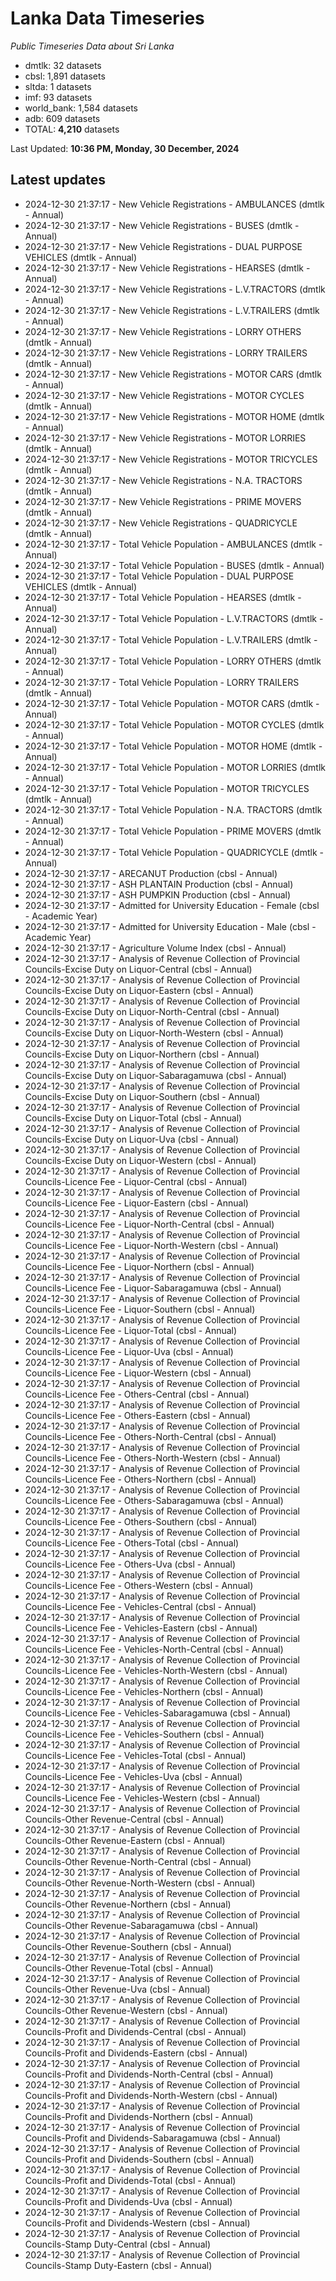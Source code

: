 # Lanka Data Timeseries
*Public Timeseries Data about Sri Lanka*

* dmtlk: 32 datasets
* cbsl: 1,891 datasets
* sltda: 1 datasets
* imf: 93 datasets
* world_bank: 1,584 datasets
* adb: 609 datasets
* TOTAL: **4,210** datasets

Last Updated: **10:36 PM, Monday, 30 December, 2024**

## Latest updates

* 2024-12-30 21:37:17 - New Vehicle Registrations - AMBULANCES (dmtlk - Annual)
* 2024-12-30 21:37:17 - New Vehicle Registrations - BUSES (dmtlk - Annual)
* 2024-12-30 21:37:17 - New Vehicle Registrations - DUAL PURPOSE VEHICLES (dmtlk - Annual)
* 2024-12-30 21:37:17 - New Vehicle Registrations - HEARSES (dmtlk - Annual)
* 2024-12-30 21:37:17 - New Vehicle Registrations - L.V.TRACTORS (dmtlk - Annual)
* 2024-12-30 21:37:17 - New Vehicle Registrations - L.V.TRAILERS (dmtlk - Annual)
* 2024-12-30 21:37:17 - New Vehicle Registrations - LORRY OTHERS (dmtlk - Annual)
* 2024-12-30 21:37:17 - New Vehicle Registrations - LORRY TRAILERS (dmtlk - Annual)
* 2024-12-30 21:37:17 - New Vehicle Registrations - MOTOR CARS (dmtlk - Annual)
* 2024-12-30 21:37:17 - New Vehicle Registrations - MOTOR CYCLES (dmtlk - Annual)
* 2024-12-30 21:37:17 - New Vehicle Registrations - MOTOR HOME (dmtlk - Annual)
* 2024-12-30 21:37:17 - New Vehicle Registrations - MOTOR LORRIES (dmtlk - Annual)
* 2024-12-30 21:37:17 - New Vehicle Registrations - MOTOR TRICYCLES (dmtlk - Annual)
* 2024-12-30 21:37:17 - New Vehicle Registrations - N.A. TRACTORS (dmtlk - Annual)
* 2024-12-30 21:37:17 - New Vehicle Registrations - PRIME MOVERS (dmtlk - Annual)
* 2024-12-30 21:37:17 - New Vehicle Registrations - QUADRICYCLE (dmtlk - Annual)
* 2024-12-30 21:37:17 - Total Vehicle Population - AMBULANCES (dmtlk - Annual)
* 2024-12-30 21:37:17 - Total Vehicle Population - BUSES (dmtlk - Annual)
* 2024-12-30 21:37:17 - Total Vehicle Population - DUAL PURPOSE VEHICLES (dmtlk - Annual)
* 2024-12-30 21:37:17 - Total Vehicle Population - HEARSES (dmtlk - Annual)
* 2024-12-30 21:37:17 - Total Vehicle Population - L.V.TRACTORS (dmtlk - Annual)
* 2024-12-30 21:37:17 - Total Vehicle Population - L.V.TRAILERS (dmtlk - Annual)
* 2024-12-30 21:37:17 - Total Vehicle Population - LORRY OTHERS (dmtlk - Annual)
* 2024-12-30 21:37:17 - Total Vehicle Population - LORRY TRAILERS (dmtlk - Annual)
* 2024-12-30 21:37:17 - Total Vehicle Population - MOTOR CARS (dmtlk - Annual)
* 2024-12-30 21:37:17 - Total Vehicle Population - MOTOR CYCLES (dmtlk - Annual)
* 2024-12-30 21:37:17 - Total Vehicle Population - MOTOR HOME (dmtlk - Annual)
* 2024-12-30 21:37:17 - Total Vehicle Population - MOTOR LORRIES (dmtlk - Annual)
* 2024-12-30 21:37:17 - Total Vehicle Population - MOTOR TRICYCLES (dmtlk - Annual)
* 2024-12-30 21:37:17 - Total Vehicle Population - N.A. TRACTORS (dmtlk - Annual)
* 2024-12-30 21:37:17 - Total Vehicle Population - PRIME MOVERS (dmtlk - Annual)
* 2024-12-30 21:37:17 - Total Vehicle Population - QUADRICYCLE (dmtlk - Annual)
* 2024-12-30 21:37:17 - ARECANUT Production (cbsl - Annual)
* 2024-12-30 21:37:17 - ASH PLANTAIN Production (cbsl - Annual)
* 2024-12-30 21:37:17 - ASH PUMPKIN Production (cbsl - Annual)
* 2024-12-30 21:37:17 - Admitted for University Education - Female (cbsl - Academic Year)
* 2024-12-30 21:37:17 - Admitted for University Education - Male (cbsl - Academic Year)
* 2024-12-30 21:37:17 - Agriculture Volume Index (cbsl - Annual)
* 2024-12-30 21:37:17 - Analysis of Revenue Collection of Provincial Councils-Excise Duty on Liquor-Central (cbsl - Annual)
* 2024-12-30 21:37:17 - Analysis of Revenue Collection of Provincial Councils-Excise Duty on Liquor-Eastern (cbsl - Annual)
* 2024-12-30 21:37:17 - Analysis of Revenue Collection of Provincial Councils-Excise Duty on Liquor-North-Central (cbsl - Annual)
* 2024-12-30 21:37:17 - Analysis of Revenue Collection of Provincial Councils-Excise Duty on Liquor-North-Western (cbsl - Annual)
* 2024-12-30 21:37:17 - Analysis of Revenue Collection of Provincial Councils-Excise Duty on Liquor-Northern (cbsl - Annual)
* 2024-12-30 21:37:17 - Analysis of Revenue Collection of Provincial Councils-Excise Duty on Liquor-Sabaragamuwa (cbsl - Annual)
* 2024-12-30 21:37:17 - Analysis of Revenue Collection of Provincial Councils-Excise Duty on Liquor-Southern (cbsl - Annual)
* 2024-12-30 21:37:17 - Analysis of Revenue Collection of Provincial Councils-Excise Duty on Liquor-Total (cbsl - Annual)
* 2024-12-30 21:37:17 - Analysis of Revenue Collection of Provincial Councils-Excise Duty on Liquor-Uva (cbsl - Annual)
* 2024-12-30 21:37:17 - Analysis of Revenue Collection of Provincial Councils-Excise Duty on Liquor-Western (cbsl - Annual)
* 2024-12-30 21:37:17 - Analysis of Revenue Collection of Provincial Councils-Licence Fee - Liquor-Central (cbsl - Annual)
* 2024-12-30 21:37:17 - Analysis of Revenue Collection of Provincial Councils-Licence Fee - Liquor-Eastern (cbsl - Annual)
* 2024-12-30 21:37:17 - Analysis of Revenue Collection of Provincial Councils-Licence Fee - Liquor-North-Central (cbsl - Annual)
* 2024-12-30 21:37:17 - Analysis of Revenue Collection of Provincial Councils-Licence Fee - Liquor-North-Western (cbsl - Annual)
* 2024-12-30 21:37:17 - Analysis of Revenue Collection of Provincial Councils-Licence Fee - Liquor-Northern (cbsl - Annual)
* 2024-12-30 21:37:17 - Analysis of Revenue Collection of Provincial Councils-Licence Fee - Liquor-Sabaragamuwa (cbsl - Annual)
* 2024-12-30 21:37:17 - Analysis of Revenue Collection of Provincial Councils-Licence Fee - Liquor-Southern (cbsl - Annual)
* 2024-12-30 21:37:17 - Analysis of Revenue Collection of Provincial Councils-Licence Fee - Liquor-Total (cbsl - Annual)
* 2024-12-30 21:37:17 - Analysis of Revenue Collection of Provincial Councils-Licence Fee - Liquor-Uva (cbsl - Annual)
* 2024-12-30 21:37:17 - Analysis of Revenue Collection of Provincial Councils-Licence Fee - Liquor-Western (cbsl - Annual)
* 2024-12-30 21:37:17 - Analysis of Revenue Collection of Provincial Councils-Licence Fee - Others-Central (cbsl - Annual)
* 2024-12-30 21:37:17 - Analysis of Revenue Collection of Provincial Councils-Licence Fee - Others-Eastern (cbsl - Annual)
* 2024-12-30 21:37:17 - Analysis of Revenue Collection of Provincial Councils-Licence Fee - Others-North-Central (cbsl - Annual)
* 2024-12-30 21:37:17 - Analysis of Revenue Collection of Provincial Councils-Licence Fee - Others-North-Western (cbsl - Annual)
* 2024-12-30 21:37:17 - Analysis of Revenue Collection of Provincial Councils-Licence Fee - Others-Northern (cbsl - Annual)
* 2024-12-30 21:37:17 - Analysis of Revenue Collection of Provincial Councils-Licence Fee - Others-Sabaragamuwa (cbsl - Annual)
* 2024-12-30 21:37:17 - Analysis of Revenue Collection of Provincial Councils-Licence Fee - Others-Southern (cbsl - Annual)
* 2024-12-30 21:37:17 - Analysis of Revenue Collection of Provincial Councils-Licence Fee - Others-Total (cbsl - Annual)
* 2024-12-30 21:37:17 - Analysis of Revenue Collection of Provincial Councils-Licence Fee - Others-Uva (cbsl - Annual)
* 2024-12-30 21:37:17 - Analysis of Revenue Collection of Provincial Councils-Licence Fee - Others-Western (cbsl - Annual)
* 2024-12-30 21:37:17 - Analysis of Revenue Collection of Provincial Councils-Licence Fee - Vehicles-Central (cbsl - Annual)
* 2024-12-30 21:37:17 - Analysis of Revenue Collection of Provincial Councils-Licence Fee - Vehicles-Eastern (cbsl - Annual)
* 2024-12-30 21:37:17 - Analysis of Revenue Collection of Provincial Councils-Licence Fee - Vehicles-North-Central (cbsl - Annual)
* 2024-12-30 21:37:17 - Analysis of Revenue Collection of Provincial Councils-Licence Fee - Vehicles-North-Western (cbsl - Annual)
* 2024-12-30 21:37:17 - Analysis of Revenue Collection of Provincial Councils-Licence Fee - Vehicles-Northern (cbsl - Annual)
* 2024-12-30 21:37:17 - Analysis of Revenue Collection of Provincial Councils-Licence Fee - Vehicles-Sabaragamuwa (cbsl - Annual)
* 2024-12-30 21:37:17 - Analysis of Revenue Collection of Provincial Councils-Licence Fee - Vehicles-Southern (cbsl - Annual)
* 2024-12-30 21:37:17 - Analysis of Revenue Collection of Provincial Councils-Licence Fee - Vehicles-Total (cbsl - Annual)
* 2024-12-30 21:37:17 - Analysis of Revenue Collection of Provincial Councils-Licence Fee - Vehicles-Uva (cbsl - Annual)
* 2024-12-30 21:37:17 - Analysis of Revenue Collection of Provincial Councils-Licence Fee - Vehicles-Western (cbsl - Annual)
* 2024-12-30 21:37:17 - Analysis of Revenue Collection of Provincial Councils-Other Revenue-Central (cbsl - Annual)
* 2024-12-30 21:37:17 - Analysis of Revenue Collection of Provincial Councils-Other Revenue-Eastern (cbsl - Annual)
* 2024-12-30 21:37:17 - Analysis of Revenue Collection of Provincial Councils-Other Revenue-North-Central (cbsl - Annual)
* 2024-12-30 21:37:17 - Analysis of Revenue Collection of Provincial Councils-Other Revenue-North-Western (cbsl - Annual)
* 2024-12-30 21:37:17 - Analysis of Revenue Collection of Provincial Councils-Other Revenue-Northern (cbsl - Annual)
* 2024-12-30 21:37:17 - Analysis of Revenue Collection of Provincial Councils-Other Revenue-Sabaragamuwa (cbsl - Annual)
* 2024-12-30 21:37:17 - Analysis of Revenue Collection of Provincial Councils-Other Revenue-Southern (cbsl - Annual)
* 2024-12-30 21:37:17 - Analysis of Revenue Collection of Provincial Councils-Other Revenue-Total (cbsl - Annual)
* 2024-12-30 21:37:17 - Analysis of Revenue Collection of Provincial Councils-Other Revenue-Uva (cbsl - Annual)
* 2024-12-30 21:37:17 - Analysis of Revenue Collection of Provincial Councils-Other Revenue-Western (cbsl - Annual)
* 2024-12-30 21:37:17 - Analysis of Revenue Collection of Provincial Councils-Profit and Dividends-Central (cbsl - Annual)
* 2024-12-30 21:37:17 - Analysis of Revenue Collection of Provincial Councils-Profit and Dividends-Eastern (cbsl - Annual)
* 2024-12-30 21:37:17 - Analysis of Revenue Collection of Provincial Councils-Profit and Dividends-North-Central (cbsl - Annual)
* 2024-12-30 21:37:17 - Analysis of Revenue Collection of Provincial Councils-Profit and Dividends-North-Western (cbsl - Annual)
* 2024-12-30 21:37:17 - Analysis of Revenue Collection of Provincial Councils-Profit and Dividends-Northern (cbsl - Annual)
* 2024-12-30 21:37:17 - Analysis of Revenue Collection of Provincial Councils-Profit and Dividends-Sabaragamuwa (cbsl - Annual)
* 2024-12-30 21:37:17 - Analysis of Revenue Collection of Provincial Councils-Profit and Dividends-Southern (cbsl - Annual)
* 2024-12-30 21:37:17 - Analysis of Revenue Collection of Provincial Councils-Profit and Dividends-Total (cbsl - Annual)
* 2024-12-30 21:37:17 - Analysis of Revenue Collection of Provincial Councils-Profit and Dividends-Uva (cbsl - Annual)
* 2024-12-30 21:37:17 - Analysis of Revenue Collection of Provincial Councils-Profit and Dividends-Western (cbsl - Annual)
* 2024-12-30 21:37:17 - Analysis of Revenue Collection of Provincial Councils-Stamp Duty-Central (cbsl - Annual)
* 2024-12-30 21:37:17 - Analysis of Revenue Collection of Provincial Councils-Stamp Duty-Eastern (cbsl - Annual)
